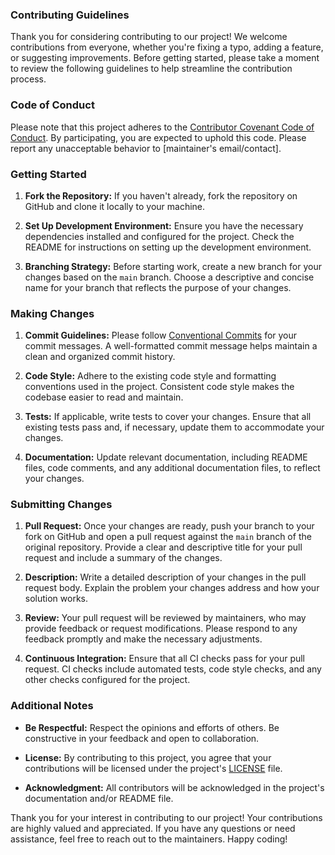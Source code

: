 ### Contributing Guidelines

Thank you for considering contributing to our project! We welcome contributions from everyone, whether you're fixing a typo, adding a feature, or suggesting improvements. Before getting started, please take a moment to review the following guidelines to help streamline the contribution process.

### Code of Conduct

Please note that this project adheres to the [Contributor Covenant Code of Conduct](CODE_OF_CONDUCT.md). By participating, you are expected to uphold this code. Please report any unacceptable behavior to [maintainer's email/contact].

### Getting Started

1. **Fork the Repository:** If you haven't already, fork the repository on GitHub and clone it locally to your machine.

2. **Set Up Development Environment:** Ensure you have the necessary dependencies installed and configured for the project. Check the README for instructions on setting up the development environment.

3. **Branching Strategy:** Before starting work, create a new branch for your changes based on the `main` branch. Choose a descriptive and concise name for your branch that reflects the purpose of your changes.

### Making Changes

1. **Commit Guidelines:** Please follow [Conventional Commits](https://www.conventionalcommits.org/en/v1.0.0/) for your commit messages. A well-formatted commit message helps maintain a clean and organized commit history.

2. **Code Style:** Adhere to the existing code style and formatting conventions used in the project. Consistent code style makes the codebase easier to read and maintain.

3. **Tests:** If applicable, write tests to cover your changes. Ensure that all existing tests pass and, if necessary, update them to accommodate your changes.

4. **Documentation:** Update relevant documentation, including README files, code comments, and any additional documentation files, to reflect your changes.

### Submitting Changes

1. **Pull Request:** Once your changes are ready, push your branch to your fork on GitHub and open a pull request against the `main` branch of the original repository. Provide a clear and descriptive title for your pull request and include a summary of the changes.

2. **Description:** Write a detailed description of your changes in the pull request body. Explain the problem your changes address and how your solution works.

3. **Review:** Your pull request will be reviewed by maintainers, who may provide feedback or request modifications. Please respond to any feedback promptly and make the necessary adjustments.

4. **Continuous Integration:** Ensure that all CI checks pass for your pull request. CI checks include automated tests, code style checks, and any other checks configured for the project.

### Additional Notes

- **Be Respectful:** Respect the opinions and efforts of others. Be constructive in your feedback and open to collaboration.
  
- **License:** By contributing to this project, you agree that your contributions will be licensed under the project's [LICENSE](LICENSE) file.

- **Acknowledgment:** All contributors will be acknowledged in the project's documentation and/or README file.

Thank you for your interest in contributing to our project! Your contributions are highly valued and appreciated. If you have any questions or need assistance, feel free to reach out to the maintainers. Happy coding!
